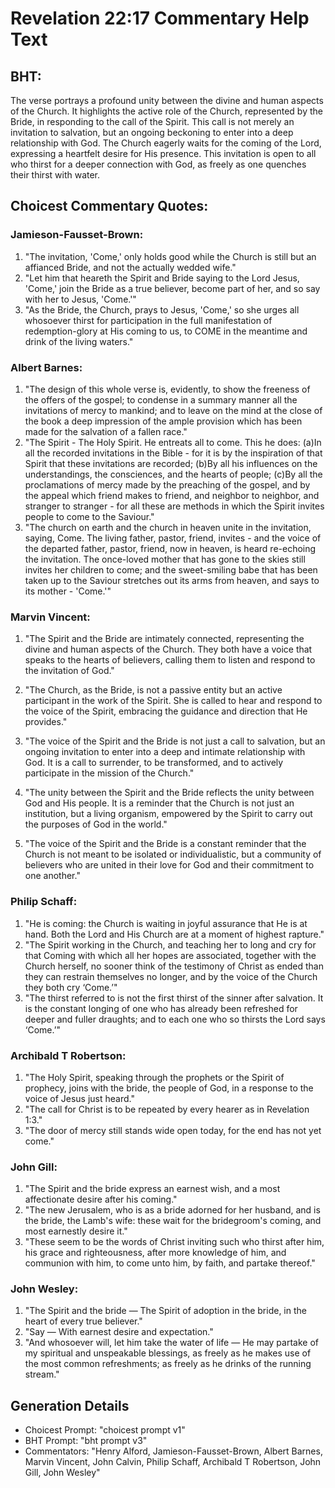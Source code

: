 # Revelation 22:17 Commentary Help Text

## BHT:
The verse portrays a profound unity between the divine and human aspects of the Church. It highlights the active role of the Church, represented by the Bride, in responding to the call of the Spirit. This call is not merely an invitation to salvation, but an ongoing beckoning to enter into a deep relationship with God. The Church eagerly waits for the coming of the Lord, expressing a heartfelt desire for His presence. This invitation is open to all who thirst for a deeper connection with God, as freely as one quenches their thirst with water.

## Choicest Commentary Quotes:
### Jamieson-Fausset-Brown:
1. "The invitation, 'Come,' only holds good while the Church is still but an affianced Bride, and not the actually wedded wife." 
2. "Let him that heareth the Spirit and Bride saying to the Lord Jesus, 'Come,' join the Bride as a true believer, become part of her, and so say with her to Jesus, 'Come.'"
3. "As the Bride, the Church, prays to Jesus, 'Come,' so she urges all whosoever thirst for participation in the full manifestation of redemption-glory at His coming to us, to COME in the meantime and drink of the living waters."

### Albert Barnes:
1. "The design of this whole verse is, evidently, to show the freeness of the offers of the gospel; to condense in a summary manner all the invitations of mercy to mankind; and to leave on the mind at the close of the book a deep impression of the ample provision which has been made for the salvation of a fallen race."
2. "The Spirit - The Holy Spirit. He entreats all to come. This he does: (a)In all the recorded invitations in the Bible - for it is by the inspiration of that Spirit that these invitations are recorded; (b)By all his influences on the understandings, the consciences, and the hearts of people; (c)By all the proclamations of mercy made by the preaching of the gospel, and by the appeal which friend makes to friend, and neighbor to neighbor, and stranger to stranger - for all these are methods in which the Spirit invites people to come to the Saviour."
3. "The church on earth and the church in heaven unite in the invitation, saying, Come. The living father, pastor, friend, invites - and the voice of the departed father, pastor, friend, now in heaven, is heard re-echoing the invitation. The once-loved mother that has gone to the skies still invites her children to come; and the sweet-smiling babe that has been taken up to the Saviour stretches out its arms from heaven, and says to its mother - 'Come.'"

### Marvin Vincent:
1. "The Spirit and the Bride are intimately connected, representing the divine and human aspects of the Church. They both have a voice that speaks to the hearts of believers, calling them to listen and respond to the invitation of God." 

2. "The Church, as the Bride, is not a passive entity but an active participant in the work of the Spirit. She is called to hear and respond to the voice of the Spirit, embracing the guidance and direction that He provides."

3. "The voice of the Spirit and the Bride is not just a call to salvation, but an ongoing invitation to enter into a deep and intimate relationship with God. It is a call to surrender, to be transformed, and to actively participate in the mission of the Church."

4. "The unity between the Spirit and the Bride reflects the unity between God and His people. It is a reminder that the Church is not just an institution, but a living organism, empowered by the Spirit to carry out the purposes of God in the world."

5. "The voice of the Spirit and the Bride is a constant reminder that the Church is not meant to be isolated or individualistic, but a community of believers who are united in their love for God and their commitment to one another."

### Philip Schaff:
1. "He is coming: the Church is waiting in joyful assurance that He is at hand. Both the Lord and His Church are at a moment of highest rapture." 
2. "The Spirit working in the Church, and teaching her to long and cry for that Coming with which all her hopes are associated, together with the Church herself, no sooner think of the testimony of Christ as ended than they can restrain themselves no longer, and by the voice of the Church they both cry ‘Come.’"
3. "The thirst referred to is not the first thirst of the sinner after salvation. It is the constant longing of one who has already been refreshed for deeper and fuller draughts; and to each one who so thirsts the Lord says ‘Come.’"

### Archibald T Robertson:
1. "The Holy Spirit, speaking through the prophets or the Spirit of prophecy, joins with the bride, the people of God, in a response to the voice of Jesus just heard."
2. "The call for Christ is to be repeated by every hearer as in Revelation 1:3."
3. "The door of mercy still stands wide open today, for the end has not yet come."

### John Gill:
1. "The Spirit and the bride express an earnest wish, and a most affectionate desire after his coming."
2. "The new Jerusalem, who is as a bride adorned for her husband, and is the bride, the Lamb's wife: these wait for the bridegroom's coming, and most earnestly desire it."
3. "These seem to be the words of Christ inviting such who thirst after him, his grace and righteousness, after more knowledge of him, and communion with him, to come unto him, by faith, and partake thereof."

### John Wesley:
1. "The Spirit and the bride — The Spirit of adoption in the bride, in the heart of every true believer." 
2. "Say — With earnest desire and expectation."
3. "And whosoever will, let him take the water of life — He may partake of my spiritual and unspeakable blessings, as freely as he makes use of the most common refreshments; as freely as he drinks of the running stream."


## Generation Details
- Choicest Prompt: "choicest prompt v1"
- BHT Prompt: "bht prompt v3"
- Commentators: "Henry Alford, Jamieson-Fausset-Brown, Albert Barnes, Marvin Vincent, John Calvin, Philip Schaff, Archibald T Robertson, John Gill, John Wesley"
